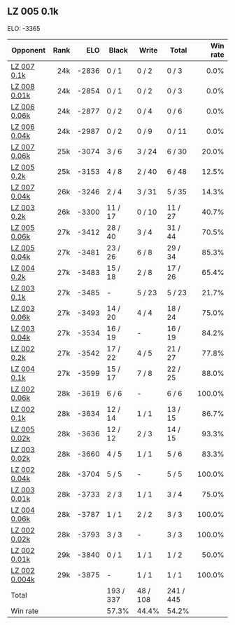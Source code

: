 ## LZ 005 0.1k ##

ELO: -3365

Opponent | Rank | ELO | Black | Write | Total | Win rate
---------|-----:|----:|-------|-------|-------|-------:
[LZ 007 0.1k](LZ%20007%200.1k.md) | 24k | -2836 | 0 / 1 | 0 / 2 | 0 / 3 | 0.0%
[LZ 008 0.01k](LZ%20008%200.01k.md) | 24k | -2854 | 0 / 1 | 0 / 2 | 0 / 3 | 0.0%
[LZ 006 0.06k](LZ%20006%200.06k.md) | 24k | -2877 | 0 / 2 | 0 / 4 | 0 / 6 | 0.0%
[LZ 006 0.04k](LZ%20006%200.04k.md) | 24k | -2987 | 0 / 2 | 0 / 9 | 0 / 11 | 0.0%
[LZ 007 0.06k](LZ%20007%200.06k.md) | 25k | -3074 | 3 / 6 | 3 / 24 | 6 / 30 | 20.0%
[LZ 005 0.2k](LZ%20005%200.2k.md) | 25k | -3153 | 4 / 8 | 2 / 40 | 6 / 48 | 12.5%
[LZ 007 0.04k](LZ%20007%200.04k.md) | 26k | -3246 | 2 / 4 | 3 / 31 | 5 / 35 | 14.3%
[LZ 003 0.2k](LZ%20003%200.2k.md) | 26k | -3300 | 11 / 17 | 0 / 10 | 11 / 27 | 40.7%
[LZ 005 0.06k](LZ%20005%200.06k.md) | 27k | -3412 | 28 / 40 | 3 / 4 | 31 / 44 | 70.5%
[LZ 005 0.04k](LZ%20005%200.04k.md) | 27k | -3481 | 23 / 26 | 6 / 8 | 29 / 34 | 85.3%
[LZ 004 0.2k](LZ%20004%200.2k.md) | 27k | -3483 | 15 / 18 | 2 / 8 | 17 / 26 | 65.4%
[LZ 003 0.1k](LZ%20003%200.1k.md) | 27k | -3485 | - | 5 / 23 | 5 / 23 | 21.7%
[LZ 003 0.06k](LZ%20003%200.06k.md) | 27k | -3493 | 14 / 20 | 4 / 4 | 18 / 24 | 75.0%
[LZ 003 0.04k](LZ%20003%200.04k.md) | 27k | -3534 | 16 / 19 | - | 16 / 19 | 84.2%
[LZ 002 0.2k](LZ%20002%200.2k.md) | 27k | -3542 | 17 / 22 | 4 / 5 | 21 / 27 | 77.8%
[LZ 004 0.1k](LZ%20004%200.1k.md) | 27k | -3599 | 15 / 17 | 7 / 8 | 22 / 25 | 88.0%
[LZ 002 0.06k](LZ%20002%200.06k.md) | 28k | -3619 | 6 / 6 | - | 6 / 6 | 100.0%
[LZ 002 0.1k](LZ%20002%200.1k.md) | 28k | -3634 | 12 / 14 | 1 / 1 | 13 / 15 | 86.7%
[LZ 005 0.02k](LZ%20005%200.02k.md) | 28k | -3636 | 12 / 12 | 2 / 3 | 14 / 15 | 93.3%
[LZ 003 0.02k](LZ%20003%200.02k.md) | 28k | -3660 | 4 / 5 | 1 / 1 | 5 / 6 | 83.3%
[LZ 002 0.04k](LZ%20002%200.04k.md) | 28k | -3704 | 5 / 5 | - | 5 / 5 | 100.0%
[LZ 003 0.01k](LZ%20003%200.01k.md) | 28k | -3733 | 2 / 3 | 1 / 1 | 3 / 4 | 75.0%
[LZ 004 0.06k](LZ%20004%200.06k.md) | 28k | -3787 | 1 / 1 | 2 / 2 | 3 / 3 | 100.0%
[LZ 002 0.02k](LZ%20002%200.02k.md) | 28k | -3793 | 3 / 3 | - | 3 / 3 | 100.0%
[LZ 002 0.01k](LZ%20002%200.01k.md) | 29k | -3840 | 0 / 1 | 1 / 1 | 1 / 2 | 50.0%
[LZ 002 0.004k](LZ%20002%200.004k.md) | 29k | -3875 | - | 1 / 1 | 1 / 1 | 100.0%
Total | | | 193 / 337 | 48 / 108 | 241 / 445 | 
Win rate| | | 57.3% | 44.4% | 54.2% | 
